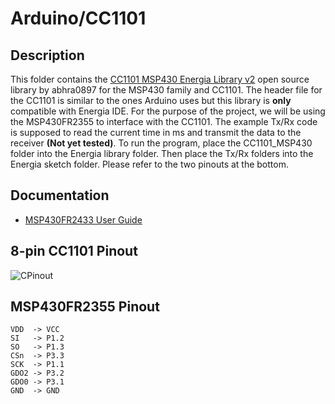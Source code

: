 # Arduino/CC1101

## Description

This folder contains the [CC1101 MSP430 Energia Library v2](https://github.com/abhra0897/msp430_cc1101_energia_v2) open source library by abhra0897 for the MSP430 family and CC1101. The header file for the CC1101 is similar to the ones Arduino uses but this library is **only** compatible with Energia IDE. For the purpose of the project, we will be using the MSP430FR2355 to interface with the CC1101. The example Tx/Rx code is supposed to read the current time in ms and transmit the data to the receiver **(Not yet tested)**. To run the program, place the CC1101_MSP430 folder into the Energia library folder. Then place the Tx/Rx folders into the Energia sketch folder. Please refer to the two pinouts at the bottom.

## Documentation
* [MSP430FR2433 User Guide](https://www.ti.com/lit/pdf/slau680)

## 8-pin CC1101 Pinout
![CPinout](/../images/CC1101Pinout.png)

## MSP430FR2355 Pinout

    VDD  -> VCC
    SI   -> P1.2
    SO   -> P1.3
    CSn  -> P3.3
    SCK  -> P1.1
    GDO2 -> P3.2
    GDO0 -> P3.1
    GND  -> GND
